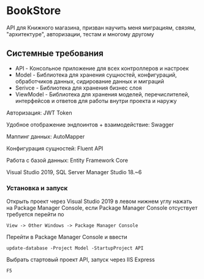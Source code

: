 # BookStore

API для Книжного магазина, призван научить меня миграциям, связям, "архитектуре", авторизации, тестам и многому другому

## Системные требования

* API - Консольное приложение для всех контроллеров и настроек
* Model - Библиотека для хранения сущностей, конфигураций, обработчиков данных, сидирование данных и миграций
* Serivce - Библиотека для хранения бизнес слоя
* ViewModel - Библиотека для хранения моделей, перечислителей, интерфейсов и ответов для работы внутри проекта и наружу

Авторизация: JWT Token

Удобное отображение эндпоинтов + взаимодействие: Swagger

Маппинг данных: AutoMapper

Конфигурация сущностей: Fluent API

Работа с базой данных: Entity Framework Core

Visual Studio 2019, SQL Server Manager Studio 18.~6

### Установка и запуск

Открыть проект через Visual Studio 2019 в левом нижнем углу нажать на Package Manager Console, если Package Manager Console отсуствует требуется перейти по 
```
View -> Other Windows -> Package Manager Console
```
Перейти в Package Manager Console и ввести
```
update-database -Project Model -StartupProject API
```
Выбрать стартовый проект API, запуск через IIS Express
```
F5
```
